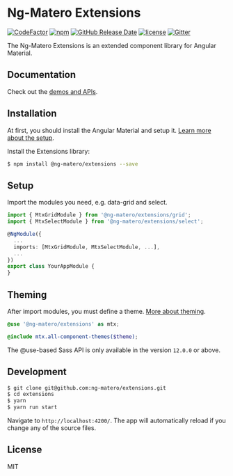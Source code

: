 # Ng-Matero Extensions

[![CodeFactor](https://www.codefactor.io/repository/github/ng-matero/extensions/badge)](https://www.codefactor.io/repository/github/ng-matero/extensions)
[![npm](https://img.shields.io/npm/v/@ng-matero/extensions.svg)](https://www.npmjs.com/package/@ng-matero/extensions)
[![GitHub Release Date](https://img.shields.io/github/release-date/ng-matero/extensions)](https://github.com/ng-matero/extensions/releases)
[![license](https://img.shields.io/github/license/mashape/apistatus.svg)](https://github.com/ng-matero/extensions/blob/main/LICENSE)
[![Gitter](https://img.shields.io/gitter/room/ng-matero/extensions.svg)](https://gitter.im/matero-io/extensions)

The Ng-Matero Extensions is an extended component library for Angular Material.

## Documentation

Check out the [demos and APIs](https://ng-matero.github.io/extensions/).

## Installation

At first, you should install the Angular Material and setup it. [Learn more about the setup](https://material.angular.io/guide/getting-started).

Install the Extensions library:

```bash
$ npm install @ng-matero/extensions --save
```

## Setup

Import the modules you need, e.g. data-grid and select.

```ts
import { MtxGridModule } from '@ng-matero/extensions/grid';
import { MtxSelectModule } from '@ng-matero/extensions/select';

@NgModule({
  ...
  imports: [MtxGridModule, MtxSelectModule, ...],
  ...
})
export class YourAppModule {
}
```

## Theming

After import modules, you must define a theme. [More about theming](https://material.angular.io/guide/theming).

```scss
@use '@ng-matero/extensions' as mtx;

@include mtx.all-component-themes($theme);
```

The @use-based Sass API is only available in the version `12.0.0` or above.

## Development

```bash
$ git clone git@github.com:ng-matero/extensions.git
$ cd extensions
$ yarn
$ yarn run start
```

Navigate to `http://localhost:4200/`. The app will automatically reload if you change any of the source files.

## License

MIT
